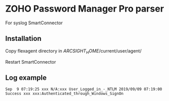 # ZOHO Password Manager Pro parser
For syslog SmartConnector

## Installation
Copy flexagent directory in $ARCSIGHT_HOME$/current/user/agent/

Restart SmartConnector

## Log example
```
Sep  9 07:19:25 xxx N/A:xxx User_Logged_in_-_NTLM 2019/09/09 07:19:00 Success xxx xxx:Authenticated_through_Windows_SignOn
```
